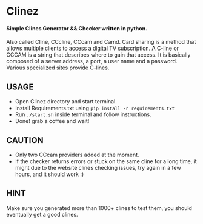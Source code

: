 # Clinez
#### Simple Clines Generator &amp;&amp; Checker written in python.

Also called Cline, CCcline, CCcam and Camd. Card sharing is a method that allows multiple clients to access a digital TV subscription. A C-line or CCCAM is a string that describes where to gain that access. It is basically composed of a server address, a port, a user name and a password. Various specialized sites provide C-lines.

## USAGE
* Open Clinez directory and start terminal.
* Install Requirements.txt using ```pip install -r requirements.txt``` 
* Run ```./start.sh``` inside terminal and follow instructions.
* Done! grab a coffee and wait!

## CAUTION 
* Only two CCcam providers added at the moment.
* If the checker returns errors or stuck on the same cline for a long time, it might due to the website clines checking issues, try again in a few hours, and it should work :)

## HINT 
Make sure you generated more than 1000+ clines to test them, you should eventually get a good clines.
